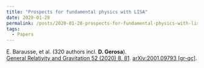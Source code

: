 ```yaml
---
title: "Prospects for fundamental physics with LISA"
date: 2020-01-28
permalink: /posts/2020-01-28-prospects-for-fundamental-physics-with-lisa
tags:
  - Papers
---
```






E. Barausse, et al. (320 authors incl. **D. Gerosa**).\
[General Relativity and Gravitation 52 (2020) 8, 81](https://doi.org/10.1007/s10714-020-02691-1). [arXiv:2001.09793 [gr-qc]](https://arxiv.org/abs/2001.09793).